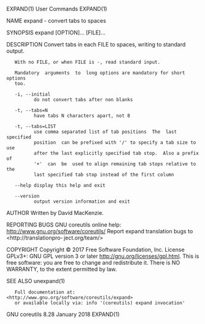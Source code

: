 EXPAND(1)                       User Commands                       EXPAND(1)

NAME
       expand - convert tabs to spaces

SYNOPSIS
       expand [OPTION]... [FILE]...

DESCRIPTION
       Convert tabs in each FILE to spaces, writing to standard output.

       With no FILE, or when FILE is -, read standard input.

       Mandatory  arguments  to  long options are mandatory for short options
       too.

       -i, --initial
              do not convert tabs after non blanks

       -t, --tabs=N
              have tabs N characters apart, not 8

       -t, --tabs=LIST
              use comma separated list of tab positions  The  last  specified
              position  can be prefixed with '/' to specify a tab size to use
              after the last explicitly specified tab stop.  Also a prefix of
              '+'  can  be  used to align remaining tab stops relative to the
              last specified tab stop instead of the first column

       --help display this help and exit

       --version
              output version information and exit

AUTHOR
       Written by David MacKenzie.

REPORTING BUGS
       GNU coreutils online help: <http://www.gnu.org/software/coreutils/>
       Report   expand   translation    bugs    to    <http://translationpro‐
       ject.org/team/>

COPYRIGHT
       Copyright  ©  2017 Free Software Foundation, Inc.  License GPLv3+: GNU
       GPL version 3 or later <http://gnu.org/licenses/gpl.html>.
       This is free software: you are free to  change  and  redistribute  it.
       There is NO WARRANTY, to the extent permitted by law.

SEE ALSO
       unexpand(1)

       Full documentation at: <http://www.gnu.org/software/coreutils/expand>
       or available locally via: info '(coreutils) expand invocation'

GNU coreutils 8.28               January 2018                       EXPAND(1)
